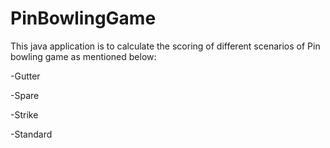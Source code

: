 # PinBowlingGame
This java application is to calculate the scoring of different scenarios of Pin bowling game as mentioned below:

-Gutter 

-Spare

-Strike

-Standard
